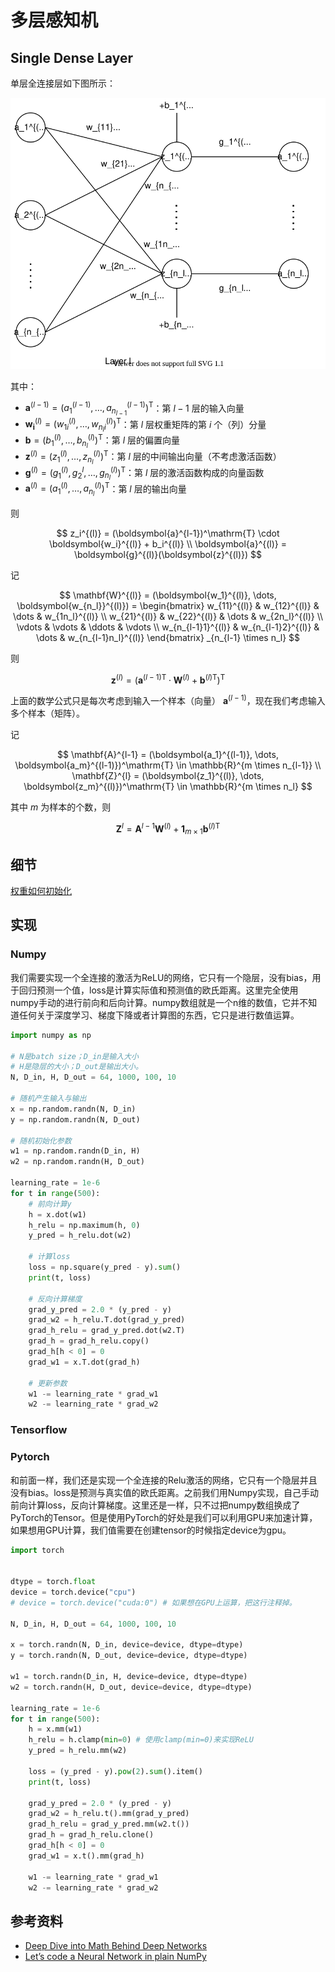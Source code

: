# 多层感知机

## Single Dense Layer

单层全连接层如下图所示：

![single-dense](single-dense2.drawio.svg)

其中：

- $\boldsymbol{a}^{(l-1)} = (a_1^{(l-1)}, \dots, a_{n_{l-1}}^{(l-1)})^\mathrm{T}$：第 $l-1$ 层的输入向量
- $\boldsymbol{w_i}^{(l)} = (w_{1i}^{(l)}, \dots, w_{n_{l}i}^{(l)})^\mathrm{T}$：第 $l$ 层权重矩阵的第 $i$ 个（列）分量
- $\boldsymbol{b} = (b_1^{(l)}, \dots, b_{n_l}^{(l)})^\mathrm{T}$：第 $l$ 层的偏置向量
- $\boldsymbol{z}^{(l)} = (z_1^{(l)}, \dots, z_{n_l}^{(l)})^\mathrm{T}$：第 $l$ 层的中间输出向量（不考虑激活函数）
- $\boldsymbol{g}^{(l)} = (g_1^{(l)}, g_2^{l}, \dots, g_{n_l}^{(l)})^\mathrm{T}$：第 $l$ 层的激活函数构成的向量函数
- $\boldsymbol{a}^{(l)} = (a_1^{(l)}, \dots, a_{n_{l}}^{(l)})^\mathrm{T}$：第 $l$ 层的输出向量

则

$$
z_i^{(l)} = (\boldsymbol{a}^{l-1})^\mathrm{T} \cdot \boldsymbol{w_i}^{(l)} + b_i^{(l)} \\
\boldsymbol{a}^{(l)} = \boldsymbol{g}^{(l)}(\boldsymbol{z}^{(l)})
$$

记

$$
\mathbf{W}^{(l)} = (\boldsymbol{w_1}^{(l)}, \dots, \boldsymbol{w_{n_l}}^{(l)}) =
\begin{bmatrix}
    w_{11}^{(l)} & w_{12}^{(l)} & \dots & w_{1n_l}^{(l)} \\
    w_{21}^{(l)} & w_{22}^{(l)} & \dots & w_{2n_l}^{(l)} \\
    \vdots & \vdots & \ddots & \vdots \\
    w_{n_{l-1}1}^{(l)} & w_{n_{l-1}2}^{(l)} & \dots & w_{n_{l-1}n_l}^{(l)}
\end{bmatrix}
_{n_{l-1} \times n_l}
$$

则

$$
\boldsymbol{z}^{(l)} = ({\boldsymbol{a}^{(l-1)}}^\mathrm{T} \cdot \mathbf{W}^{(l)} + {\boldsymbol{b}^{(l)}}^\mathrm{T})^\mathrm{T}
$$

上面的数学公式只是每次考虑到输入一个样本（向量） $\boldsymbol{a}^{(l-1)}$，现在我们考虑输入多个样本（矩阵）。

记

$$
\mathbf{A}^{l-1} = (\boldsymbol{a_1}^{(l-1)}, \dots, \boldsymbol{a_m}^{(l-1)})^\mathrm{T} \in \mathbb{R}^{m \times n_{l-1}} \\
\mathbf{Z}^{l} = (\boldsymbol{z_1}^{(l)}, \dots, \boldsymbol{z_m}^{(l)})^\mathrm{T} \in \mathbb{R}^{m \times n_l}
$$

其中 $m$ 为样本的个数，则

$$
\mathbf{Z}^{l} = \mathbf{A}^{l-1} \mathbf{W}^{(l)} + \boldsymbol{1}_{m \times 1} {\boldsymbol{b}^{(l)}}^\mathrm{T}
$$

## 细节

[权重如何初始化](https://medium.com/ai-in-plain-english/weight-initialization-in-neural-network-9b3935192f6)

## 实现

### Numpy

我们需要实现一个全连接的激活为ReLU的网络，它只有一个隐层，没有bias，用于回归预测一个值，loss是计算实际值和预测值的欧氏距离。这里完全使用numpy手动的进行前向和后向计算。numpy数组就是一个n维的数值，它并不知道任何关于深度学习、梯度下降或者计算图的东西，它只是进行数值运算。

```python
import numpy as np

# N是batch size；D_in是输入大小
# H是隐层的大小；D_out是输出大小。
N, D_in, H, D_out = 64, 1000, 100, 10

# 随机产生输入与输出
x = np.random.randn(N, D_in)
y = np.random.randn(N, D_out)

# 随机初始化参数
w1 = np.random.randn(D_in, H)
w2 = np.random.randn(H, D_out)

learning_rate = 1e-6
for t in range(500):
	# 前向计算y
	h = x.dot(w1)
	h_relu = np.maximum(h, 0)
	y_pred = h_relu.dot(w2)
	
	# 计算loss
	loss = np.square(y_pred - y).sum()
	print(t, loss)
	
	# 反向计算梯度 
	grad_y_pred = 2.0 * (y_pred - y)
	grad_w2 = h_relu.T.dot(grad_y_pred)
	grad_h_relu = grad_y_pred.dot(w2.T)
	grad_h = grad_h_relu.copy()
	grad_h[h < 0] = 0
	grad_w1 = x.T.dot(grad_h)
	
	# 更新参数
	w1 -= learning_rate * grad_w1
	w2 -= learning_rate * grad_w2
```

### Tensorflow

### Pytorch

和前面一样，我们还是实现一个全连接的Relu激活的网络，它只有一个隐层并且没有bias。loss是预测与真实值的欧氏距离。之前我们用Numpy实现，自己手动前向计算loss，反向计算梯度。这里还是一样，只不过把numpy数组换成了PyTorch的Tensor。但是使用PyTorch的好处是我们可以利用GPU来加速计算，如果想用GPU计算，我们值需要在创建tensor的时候指定device为gpu。

```python
import torch


dtype = torch.float
device = torch.device("cpu")
# device = torch.device("cuda:0") # 如果想在GPU上运算，把这行注释掉。

N, D_in, H, D_out = 64, 1000, 100, 10

x = torch.randn(N, D_in, device=device, dtype=dtype)
y = torch.randn(N, D_out, device=device, dtype=dtype)

w1 = torch.randn(D_in, H, device=device, dtype=dtype)
w2 = torch.randn(H, D_out, device=device, dtype=dtype)

learning_rate = 1e-6
for t in range(500): 
	h = x.mm(w1)
	h_relu = h.clamp(min=0) # 使用clamp(min=0)来实现ReLU
	y_pred = h_relu.mm(w2)
	
	loss = (y_pred - y).pow(2).sum().item()
	print(t, loss)
	
	grad_y_pred = 2.0 * (y_pred - y)
	grad_w2 = h_relu.t().mm(grad_y_pred)
	grad_h_relu = grad_y_pred.mm(w2.t())
	grad_h = grad_h_relu.clone()
	grad_h[h < 0] = 0
	grad_w1 = x.t().mm(grad_h)
	
	w1 -= learning_rate * grad_w1
	w2 -= learning_rate * grad_w2
```

## 参考资料

- [Deep Dive into Math Behind Deep Networks](https://towardsdatascience.com/https-medium-com-piotr-skalski92-deep-dive-into-deep-networks-math-17660bc376ba)
- [Let’s code a Neural Network in plain NumPy](https://towardsdatascience.com/lets-code-a-neural-network-in-plain-numpy-ae7e74410795)
